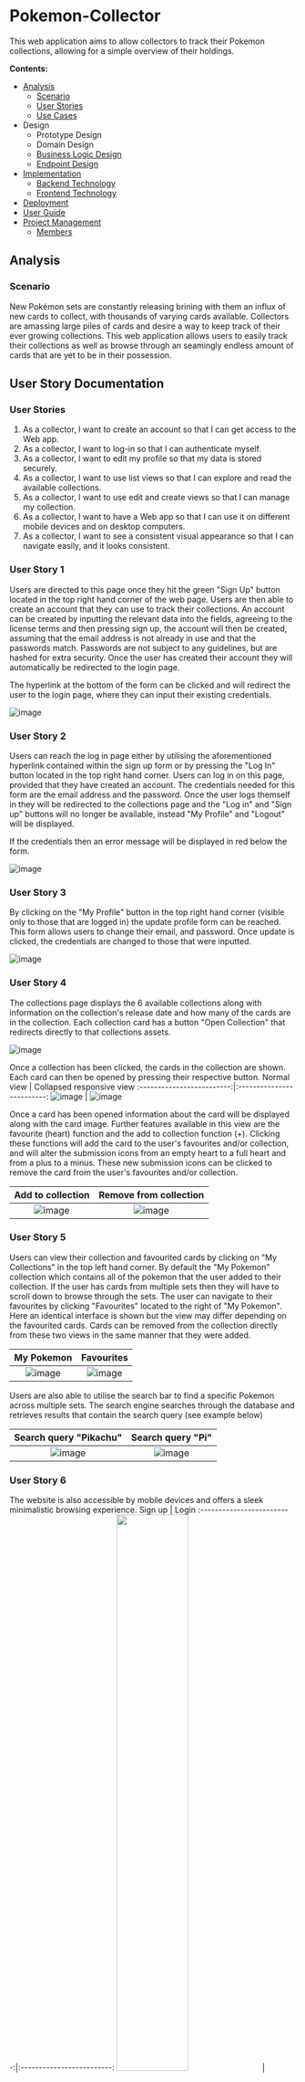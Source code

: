 # Pokemon-Collector

This web application aims to allow collectors to track their Pokemon collections, allowing for a simple overview of their holdings.

**Contents:**
* [Analysis](#analysis)
  * [Scenario](#scenario)
  * [User Stories](#user-story-documentation)
  * [Use Cases](#use-cases)
* Design
  * Prototype Design
  * Domain Design
  * [Business Logic Design](#business-logic-design)
  * [Endpoint Design](#endpoint-design)
* [Implementation](#implementation) 
  * [Backend Technology](#backend-technology)
  * [Frontend Technology](#frontend-technology)
* [Deployment](#deployment)
* [User Guide](#user-guide)
* [Project Management](#project-management)
  * [Members](#members)
  
## Analysis ##
 ### Scenario ###
New Pokémon sets are constantly releasing brining with them an influx of new cards to collect, with thousands of varying cards available. Collectors are amassing large piles of cards and desire a way to keep track of their ever growing collections. This web application allows users to easily track their collections as well as browse through an seamingly endless amount of cards that are yet to be in their possession.

## User Story Documentation ##
### User Stories ###
1. As a collector, I want to create an account so that I can get access to the Web app.
2. As a collector, I want to log-in so that I can authenticate myself.
3. As a collector, I want to edit my profile so that my data is stored securely.
4. As a collector, I want to use list views so that I can explore and read the available collections.
5. As a collector, I want to use edit and create views so that I can manage my collection.
6. As a collector, I want to have a Web app so that I can use it on different mobile devices and on desktop computers.
7. As a collector, I want to see a consistent visual appearance so that I can navigate easily, and it looks consistent.
### User Story 1 ###
Users are directed to this page once they hit the green "Sign Up" button located in the top right hand corner of the web page. Users are then able to create an account that they can use to track their collections. An account can be created by inputting the relevant data into the fields, agreeing to the license terms and then pressing sign up, the account will then be created, assuming that the email address is not already in use and that the passwords match. Passwords are not subject to any guidelines, but are hashed for extra security. Once the user has created their account they will automatically be redirected to the login page.

The hyperlink at the bottom of the form can be clicked and will redirect the user to the login page, where they can input their existing credentials.

![image](https://user-images.githubusercontent.com/92316932/150631235-eba9c68d-f25d-4756-93c3-24b70c08117a.png)


### User Story 2 ###
Users can reach the log in page either by utilising the aforementioned hyperlink contained within the sign up form or by pressing the "Log In" button located in the top right hand corner. Users can log in on this page, provided that they have created an account. The credentials needed for this form are the email address and the password. Once the user logs themself in they will be redirected to the collections page and the "Log in" and "Sign up" buttons will no longer be available, instead "My Profile" and "Logout" will be displayed.

If the credentials then an error message will be displayed in red below the form.

![image](https://user-images.githubusercontent.com/92316932/150631667-e83c1dae-6a54-4c3b-887f-9f226233e9fb.png)

### User Story 3 ###
By clicking on the "My Profile" button in the top right hand corner (visible only to those that are logged in) the update profile form can be reached. This form allows users to change their email, and password. Once update is clicked, the credentials are changed to those that were inputted.

![image](https://user-images.githubusercontent.com/92316932/150652611-3fd64e20-cf95-4bc7-9632-7db692e063f5.png)


### User Story 4 ###
The collections page displays the 6 available collections along with information on the collection's release date and how many of the cards are in the collection. Each collection card has a button "Open Collection" that redirects directly to that collections assets.

![image](https://user-images.githubusercontent.com/92316932/150632937-71e1be5e-680a-4800-8c90-679bebf96aad.png)

Once a collection has been clicked, the cards in the collection are shown. Each card can then be opened by pressing their respective button.
Normal view           |  Collapsed responsive view
:-------------------------:|:-------------------------:
![image](https://user-images.githubusercontent.com/92316932/150633144-0cf1c67a-4d88-4c9e-b2e9-34b33cf64587.png) | ![image](https://user-images.githubusercontent.com/92316932/150633167-f662bd97-a047-4e47-95b6-6a3b9810d250.png)

Once a card has been opened information about the card will be displayed along with the card image. Further features available in this view are the favourite (heart) function and the add to collection function (+). Clicking these functions will add the card to the user's favourites and/or collection, and will alter the submission icons from an empty heart to a full heart and from a plus to a minus. These new submission icons can be clicked to remove the card from the user's favourites and/or collection. 

Add to collection            |  Remove from collection
:-------------------------:|:-------------------------:
![image](https://user-images.githubusercontent.com/92316932/150633327-7acd7ef8-e155-4cba-a90c-94e5c3f3cd13.png)  |  ![image](https://user-images.githubusercontent.com/92316932/150633716-f1bc3e0d-cde6-4b74-9a08-b5d8ab6f3a7b.png)

### User Story 5 ###
Users can view their collection and favourited cards by clicking on "My Collections" in the top left hand corner. By default the "My Pokemon" collection which contains all of the pokemon that the user added to their collection. If the user has cards from multiple sets then they will have to scroll down to browse through the sets. The user can navigate to their favourites by clicking "Favourites" located to the right of "My Pokemon". Here an identical interface is shown but the view may differ depending on the favourited cards. Cards can be removed from the collection directly from these two views in the same manner that they were added.

My Pokemon           |  Favourites
:-------------------------:|:-------------------------:
![image](https://user-images.githubusercontent.com/92316932/150634094-b7fee834-b1d6-4391-acb7-525b00896350.png) | ![image](https://user-images.githubusercontent.com/92316932/150635562-bc48e921-ae3b-4ad9-a904-434cd10b315b.png)

Users are also able to utilise the search bar to find a specific Pokemon across multiple sets. The search engine searches through the database and retrieves results that contain the search query (see example below)

Search query "Pikachu"           |  Search query "Pi"
:-------------------------:|:-------------------------:
![image](https://user-images.githubusercontent.com/92316932/150636502-398ad233-6cd7-4a5e-812d-ee8889f1bc87.png) | ![image](https://user-images.githubusercontent.com/92316932/150636593-ab7a76cb-8f4d-4551-9f73-43470308b7b6.png)

### User Story 6 ###
The website is also accessible by mobile devices and offers a sleek minimalistic browsing experience.
Sign up           |  Login
:-------------------------:|:-------------------------:
<img src="https://user-images.githubusercontent.com/92316932/150637334-8878845e-007e-45ad-88c1-895cbf7aca1b.png" width=50% height=50%> | <img src="https://user-images.githubusercontent.com/92316932/150637329-f746f518-dbaa-4cdc-b945-108c819a2383.png" width=50% height=50%>

My profile           |  Collection
:-------------------------:|:-------------------------:
<img src="https://user-images.githubusercontent.com/92316932/150637414-d440bc24-2a8b-4fe9-baee-88ddd506ca36.png" width=50% height=50%> | <img src="https://user-images.githubusercontent.com/92316932/150637353-651ee2c0-7fd9-43db-8603-ac01c1eebe38.png" width=50% height=50%>


My collection          |  Search query "Pikachu"
:-------------------------:|:-------------------------:
<img src="https://user-images.githubusercontent.com/92316932/150637385-d1227a80-47e8-40cb-a395-28d1e020f721.png" width=50% height=50%> | <img src="https://user-images.githubusercontent.com/92316932/150637390-19edecca-4dd9-482e-9e6b-fe80e6251e3b.png" width=50% height=50%>


### User Story 7 ###
The overall website visuals conform to the Pokemon theme. The images used form a pleasing contrast with the white background and grey menu bar. The user experience is pleasant and the interface is simple and easy to use. The minimalistic design prevents users from being overwhelmed and grants the website an increased level of accessibility.

## Use Cases ##
### Use Case 100 ###
<img src="https://github.com/andreas-ruedisuehli/PokemonWebApplication/blob/99f24144a69d368708e095963e9078981255d18e/UseCases/UC100.PNG" width=40%>

- Use Case 101 (Sign up): A user can sign up for the website. To create an account, the user must enter a user name, an email address and a password. In addition the user must agree to the terms and conditions.
- Use Case 102 (Log in): Once a user has created an account they can log in using their email address and their password.
- Use Case 103 (Update Profile): The user can update their user profile once they are logged in.
- Use Case 104 (Log out): After being logged in, the user can log out again.

### Use Case 200 ###
<img src="https://github.com/andreas-ruedisuehli/PokemonWebApplication/blob/ccea646579108e98664e79c4477012af51214ebf/UseCases/UC200.PNG" width=40%>

- Use Case 201 (View Collections): The user can view the collections which are included in the website. Clicking on a collection will open an overview of the individual cards within the set.
- Use Case 202 (Select Card): The user can select an individual card–the chosen card is then displayed alone with additional information.
- Use Case 203 (Add/remove Card to/from Collection): A user can add or remove a card to their personal collection of cards.
- Use Case 204 (Add/remove Card to/from Collection): A user can add or remove a card to their list of favorite cards.
- Use Case 205 (View own Collection/Favorites): The user can review a list of the cards which are currently selected as favorites or a list of the cards which they added to their personal collection.
- Use Case 206 (Search Card): Using the search field, the user can search for a specific card by entering a search-phrase.

## Design ##
### Prototype Design ###
A bootstrap based static prototype has been created by using a prototyping application.

In this case, the prototype application Bootstrap Studio has been used to create a basic user interface design based on an HTML grid, Bootstrap CSS and JavaScript, including the selection of web fonts and font-based icons.

The assets (HTML, CSS, JavaScript, image and font files) has been exported and will be extended in the later during implementation with jQuery, to build a dynamic website.

### Domain Design ###
The ch.fhnw.acrm.data.domain package contains the following domain objects / entities including getters and setters:

### Business Logic Design ###
The below SQL relational model displays the relationships contained within this implementation.

<img width="531" alt="SQL Database" src="https://user-images.githubusercontent.com/92316932/150654174-6efa20ae-2a64-4e37-9fac-8ea7c0e37465.png">


### Endpoint Design ###
Path: /api/customer

Method: POST

Sample Request • Header: Content-Type: application/json • Body:

{
  "agent": {
    "customers": [
      null
    ],
    "email": "string",
    "id": 0,
    "name": "string",
    "password": "string",
    "remember": "string"
  },
  "email": "string",
  "id": 0,
  "mobile": "string",
  "name": "string"
}
• Optional: ...

Success Response • Code: 200 OK • Sample Body:

{
  "agent": {
    "customers": [
      null
    ],
    "email": "string",
    "id": 0,
    "name": "string",
    "password": "string",
    "remember": "string"
  },
  "email": "string",
  "id": 0,
  "mobile": "string",
  "name": "string"
}
Error Response • Code: 404 NOT FOUND

## Implementation ##

### Backend Technology ###
This Web application is relying on Spring Boot and the following dependencies:

* Spring Boot
* Spring Web
* Spring Data
* Java Persistence API (JPA)
* H2 Database Engine
* PostgreSQL
* To bootstrap the application, the Spring Initializr has been used.

Then the following further dependencies has been added to the project pom.xml:

Swagger and Swagger UI:
<dependency>
    <groupId>io.springfox</groupId>
    <artifactId>springfox-boot-starter</artifactId>
    <version>3.0.0</version>
</dependency>
Java HTML Parser and JWT:
<dependency>
    <groupId>org.jsoup</groupId>
    <artifactId>jsoup</artifactId>
    <version>1.14.2</version>
</dependency>
<dependency>
    <groupId>io.jsonwebtoken</groupId>
    <artifactId>jjwt-api</artifactId>
    <version>0.11.2</version>
</dependency>
<dependency>
    <groupId>io.jsonwebtoken</groupId>
    <artifactId>jjwt-impl</artifactId>
    <version>0.11.2</version>
    <scope>runtime</scope>
</dependency>
<dependency>
    <groupId>io.jsonwebtoken</groupId>
    <artifactId>jjwt-gson</artifactId>
    <version>0.11.2</version>
    <scope>runtime</scope>
</dependency>
### Frontend Technology ###
This Web application is relying on the following frontend technology/libraries:

jQuery
Bootstrap

## Deployment ##
The Java Web Application is built on an Apache Tomcat Server which is running on a VPS (IP 92.205.63.166). We bought a Domain name: www.pokemon-collector.ch
which is now directed to our VPS (http://92.205.63.166:8080/pokemon) with the aid of A records and an NGIX reverse proxy (see configuration file in repository).
SSL was set up with Let's Encrypt. When opening www.pokemon-collector.ch from an external browser only the home page loads, however the remaining features
are yet to function. When using http://92.205.63.166:8080/pokemon everything works as intended. The SQL database runs locally on our VPS (see in repository).

## User Guide ##
The Web application can be accessed over the browser by using the following address: http://92.205.63.166:8080/pokemon. An incomplete version can also be found at https://www.pokemon-collector.ch/ this site however can only displays the homepage and the remaining features are yet to function.

## Project Management ##
### Members ###
Andreas Rüdisühli
* Backend

Sven Varkonyi
* Generalist

Matthias Allemann
* SQL

Jarik Geyer
* Frontend

### Maintainer ###
Andreas Rüdisühli & Jarik Geyer
### License ###
* Apache License, Version 2.0
* Let's Encrypt
* NGIX

